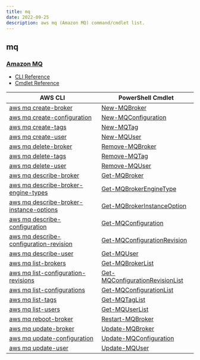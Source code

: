 ```yaml
---
title: mq
date: 2022-09-25
description: aws mq (Amazon MQ) command/cmdlet list.
---
```


## mq

### [Amazon MQ](https://aws.amazon.com/amazon-mq/)

* [CLI Reference](https://docs.aws.amazon.com/cli/latest/reference/mq/index.html)
* [Cmdlet Reference](https://docs.aws.amazon.com/powershell/latest/reference/items/Amazon_MQ_cmdlets.html)

|AWS CLI|PowerShell Cmdlet|
|----|----|
|[aws mq create-broker](https://docs.aws.amazon.com/cli/latest/reference/mq/create-broker.html)|[New-MQBroker](https://docs.aws.amazon.com/powershell/latest/reference/items/New-MQBroker.html)|
|[aws mq create-configuration](https://docs.aws.amazon.com/cli/latest/reference/mq/create-configuration.html)|[New-MQConfiguration](https://docs.aws.amazon.com/powershell/latest/reference/items/New-MQConfiguration.html)|
|[aws mq create-tags](https://docs.aws.amazon.com/cli/latest/reference/mq/create-tags.html)|[New-MQTag](https://docs.aws.amazon.com/powershell/latest/reference/items/New-MQTag.html)|
|[aws mq create-user](https://docs.aws.amazon.com/cli/latest/reference/mq/create-user.html)|[New-MQUser](https://docs.aws.amazon.com/powershell/latest/reference/items/New-MQUser.html)|
|[aws mq delete-broker](https://docs.aws.amazon.com/cli/latest/reference/mq/delete-broker.html)|[Remove-MQBroker](https://docs.aws.amazon.com/powershell/latest/reference/items/Remove-MQBroker.html)|
|[aws mq delete-tags](https://docs.aws.amazon.com/cli/latest/reference/mq/delete-tags.html)|[Remove-MQTag](https://docs.aws.amazon.com/powershell/latest/reference/items/Remove-MQTag.html)|
|[aws mq delete-user](https://docs.aws.amazon.com/cli/latest/reference/mq/delete-user.html)|[Remove-MQUser](https://docs.aws.amazon.com/powershell/latest/reference/items/Remove-MQUser.html)|
|[aws mq describe-broker](https://docs.aws.amazon.com/cli/latest/reference/mq/describe-broker.html)|[Get-MQBroker](https://docs.aws.amazon.com/powershell/latest/reference/items/Get-MQBroker.html)|
|[aws mq describe-broker-engine-types](https://docs.aws.amazon.com/cli/latest/reference/mq/describe-broker-engine-types.html)|[Get-MQBrokerEngineType](https://docs.aws.amazon.com/powershell/latest/reference/items/Get-MQBrokerEngineType.html)|
|[aws mq describe-broker-instance-options](https://docs.aws.amazon.com/cli/latest/reference/mq/describe-broker-instance-options.html)|[Get-MQBrokerInstanceOption](https://docs.aws.amazon.com/powershell/latest/reference/items/Get-MQBrokerInstanceOption.html)|
|[aws mq describe-configuration](https://docs.aws.amazon.com/cli/latest/reference/mq/describe-configuration.html)|[Get-MQConfiguration](https://docs.aws.amazon.com/powershell/latest/reference/items/Get-MQConfiguration.html)|
|[aws mq describe-configuration-revision](https://docs.aws.amazon.com/cli/latest/reference/mq/describe-configuration-revision.html)|[Get-MQConfigurationRevision](https://docs.aws.amazon.com/powershell/latest/reference/items/Get-MQConfigurationRevision.html)|
|[aws mq describe-user](https://docs.aws.amazon.com/cli/latest/reference/mq/describe-user.html)|[Get-MQUser](https://docs.aws.amazon.com/powershell/latest/reference/items/Get-MQUser.html)|
|[aws mq list-brokers](https://docs.aws.amazon.com/cli/latest/reference/mq/list-brokers.html)|[Get-MQBrokerList](https://docs.aws.amazon.com/powershell/latest/reference/items/Get-MQBrokerList.html)|
|[aws mq list-configuration-revisions](https://docs.aws.amazon.com/cli/latest/reference/mq/list-configuration-revisions.html)|[Get-MQConfigurationRevisionList](https://docs.aws.amazon.com/powershell/latest/reference/items/Get-MQConfigurationRevisionList.html)|
|[aws mq list-configurations](https://docs.aws.amazon.com/cli/latest/reference/mq/list-configurations.html)|[Get-MQConfigurationList](https://docs.aws.amazon.com/powershell/latest/reference/items/Get-MQConfigurationList.html)|
|[aws mq list-tags](https://docs.aws.amazon.com/cli/latest/reference/mq/list-tags.html)|[Get-MQTagList](https://docs.aws.amazon.com/powershell/latest/reference/items/Get-MQTagList.html)|
|[aws mq list-users](https://docs.aws.amazon.com/cli/latest/reference/mq/list-users.html)|[Get-MQUserList](https://docs.aws.amazon.com/powershell/latest/reference/items/Get-MQUserList.html)|
|[aws mq reboot-broker](https://docs.aws.amazon.com/cli/latest/reference/mq/reboot-broker.html)|[Restart-MQBroker](https://docs.aws.amazon.com/powershell/latest/reference/items/Restart-MQBroker.html)|
|[aws mq update-broker](https://docs.aws.amazon.com/cli/latest/reference/mq/update-broker.html)|[Update-MQBroker](https://docs.aws.amazon.com/powershell/latest/reference/items/Update-MQBroker.html)|
|[aws mq update-configuration](https://docs.aws.amazon.com/cli/latest/reference/mq/update-configuration.html)|[Update-MQConfiguration](https://docs.aws.amazon.com/powershell/latest/reference/items/Update-MQConfiguration.html)|
|[aws mq update-user](https://docs.aws.amazon.com/cli/latest/reference/mq/update-user.html)|[Update-MQUser](https://docs.aws.amazon.com/powershell/latest/reference/items/Update-MQUser.html)|

